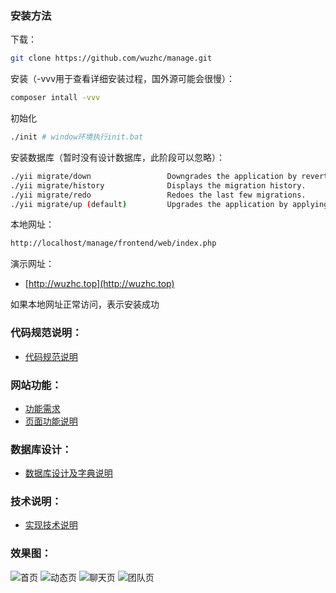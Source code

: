 ### 安装方法
下载：
```bash
git clone https://github.com/wuzhc/manage.git
```

安装（-vvv用于查看详细安装过程，国外源可能会很慢）：
```bash
composer intall -vvv
```

初始化
```bash
./init # window环境执行init.bat
```

安装数据库（暂时没有设计数据库，此阶段可以忽略）：
```bash
./yii migrate/down                 Downgrades the application by reverting old migrations.
./yii migrate/history              Displays the migration history.
./yii migrate/redo                 Redoes the last few migrations.
./yii migrate/up (default)         Upgrades the application by applying new migrations.
```

本地网址：
```bash
http://localhost/manage/frontend/web/index.php
```

演示网址：  
- [http://wuzhc.top](http://wuzhc.top)

如果本地网址正常访问，表示安装成功

### 代码规范说明：
- [代码规范说明](https://github.com/wuzhc/team/blob/master/docs/note/%E5%91%BD%E5%90%8D%E8%A7%84%E8%8C%83%E8%AF%B4%E6%98%8E.md)

### 网站功能：
- [功能需求](https://github.com/wuzhc/manage/blob/master/docs/note/%E5%8A%9F%E8%83%BD%E9%9C%80%E6%B1%82.md)  
- [页面功能说明](https://github.com/wuzhc/manage/blob/master/docs/note/%E9%A1%B5%E9%9D%A2%E5%8A%9F%E8%83%BD%E8%AF%B4%E6%98%8E.md)  

### 数据库设计：
- [数据库设计及字典说明](https://github.com/wuzhc/manage/blob/master/docs/note/%E6%95%B0%E6%8D%AE%E5%BA%93%E8%AE%BE%E8%AE%A1%E5%8F%8A%E5%AD%97%E5%85%B8%E8%AF%B4%E6%98%8E.md)  

### 技术说明：
- [实现技术说明](https://github.com/wuzhc/manage/blob/master/docs/note/%E5%AE%9E%E7%8E%B0%E6%8A%80%E6%9C%AF%E8%AF%B4%E6%98%8E.md)  

### 效果图：  
![首页](https://github.com/wuzhc/manage/blob/master/frontend/web/images/index.png)
![动态页](https://github.com/wuzhc/manage/blob/master/frontend/web/images/dymanic.png)
![聊天页](https://github.com/wuzhc/manage/blob/master/frontend/web/images/chat.png)
![团队页](https://github.com/wuzhc/manage/blob/master/frontend/web/images/team.png)


